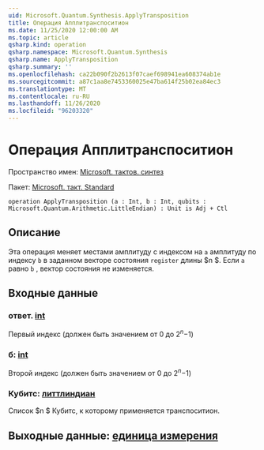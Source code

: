 ```yaml
---
uid: Microsoft.Quantum.Synthesis.ApplyTransposition
title: Операция Апплитранспоситион
ms.date: 11/25/2020 12:00:00 AM
ms.topic: article
qsharp.kind: operation
qsharp.namespace: Microsoft.Quantum.Synthesis
qsharp.name: ApplyTransposition
qsharp.summary: ''
ms.openlocfilehash: ca22b090f2b2613f07caef698941ea608374ab1e
ms.sourcegitcommit: a87c1aa8e7453360025e47ba614f25b02ea84ec3
ms.translationtype: MT
ms.contentlocale: ru-RU
ms.lasthandoff: 11/26/2020
ms.locfileid: "96203320"
---
```

# <a name="applytransposition-operation"></a>Операция Апплитранспоситион

Пространство имен: [Microsoft. тактов. синтез](xref:Microsoft.Quantum.Synthesis)

Пакет: [Microsoft. такт. Standard](https://nuget.org/packages/Microsoft.Quantum.Standard)




```qsharp
operation ApplyTransposition (a : Int, b : Int, qubits : Microsoft.Quantum.Arithmetic.LittleEndian) : Unit is Adj + Ctl
```


## <a name="description"></a>Описание

Эта операция меняет местами амплитуду с индексом на `a` амплитуду по индексу `b` в заданном векторе состояния `register` длины $n $.  Если `a` равно `b` , вектор состояния не изменяется.

## <a name="input"></a>Входные данные

### <a name="a--int"></a>ответ. [int](xref:microsoft.quantum.lang-ref.int)

Первый индекс (должен быть значением от 0 до $2 ^ n-$1)


### <a name="b--int"></a>б: [int](xref:microsoft.quantum.lang-ref.int)

Второй индекс (должен быть значением от 0 до $2 ^ n-$1)


### <a name="qubits--littleendian"></a>Кубитс: [литтлиндиан](xref:Microsoft.Quantum.Arithmetic.LittleEndian)

Список $n $ Кубитс, к которому применяется транспоситион.



## <a name="output--unit"></a>Выходные данные: [единица измерения](xref:microsoft.quantum.lang-ref.unit)

